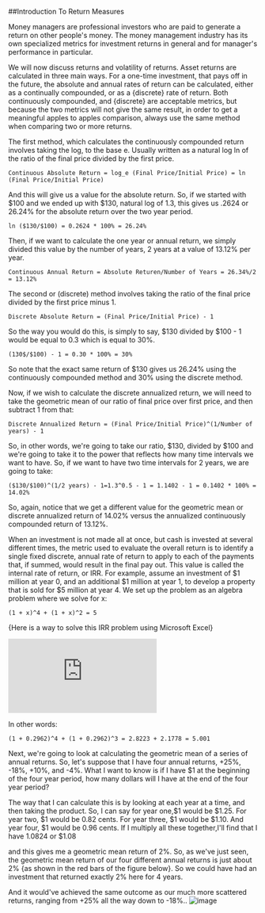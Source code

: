 ##Introduction To Return Measures

Money managers are professional investors who are paid to generate a return on other people's money. The money management industry has its own specialized metrics for investment returns in general and for manager's performance in particular.

We will now discuss returns and volatility of returns. Asset returns are calculated in three main ways. For a one-time investment, that pays off in the future, the absolute and annual rates of return can be calculated, either as a continually compounded, or as a {discrete} rate of return. Both continuously compounded, and {discrete} are acceptable metrics, but because the two metrics will not give the same result, in order to get a meaningful apples to apples comparison, always use the same method when comparing two or more returns.

The first method, which calculates the continuously compounded return involves taking the log, to the base e. Usually written as a natural log ln of the ratio of the final price divided by the first price.

```
Continuous Absolute Return = log_e (Final Price/Initial Price) = ln (Final Price/Initial Price) 
```
And this will give us a value for the absolute return. So, if we started with $100 and we ended up with $130, natural log of 1.3, this gives us .2624 or 26.24% for the absolute return over the two year period.
```
ln ($130/$100) = 0.2624 * 100% = 26.24%
```
Then, if we want to calculate the one year or annual return, we simply divided this value by the number of years, 2 years at a value of 13.12% per year.
```
Continuous Annual Return = Absolute Returen/Number of Years = 26.34%/2 = 13.12%
```
The second or (discrete) method involves taking the ratio of the final price divided by the first price minus 1.
```
Discrete Absolute Return = (Final Price/Initial Price) - 1
```
So the way you would do this, is simply to say, $130 divided by $100 - 1 would be equal to 0.3 which is equal to 30%.
```
(130$/$100) - 1 = 0.30 * 100% = 30%
```
So note that the exact same return of $130 gives us 26.24% using the continuously compounded method and 30% using the discrete method.

Now, if we wish to calculate the discrete annualized return, we will need to take the geometric mean of our ratio of final price over first price, and then subtract 1 from that:
```
Discrete Annualized Return = (Final Price/Initial Price)^(1/Number of years) - 1
```
So, in other words, we're going to take our ratio, $130, divided by $100 and we're going to take it to the power that reflects how many time intervals we want to have. So, if we want to have two time intervals for 2 years, we are going to take:
```
($130/$100)^(1/2 years) - 1=1.3^0.5 - 1 = 1.1402 - 1 = 0.1402 * 100% = 14.02%
```
So, again, notice that we get a different value for the geometric mean or discrete annualized return of 14.02% versus the annualized continuously compounded return of 13.12%.

When an investment is not made all at once, but cash is invested at several different times, the metric used to evaluate the overall return is to identify a single fixed discrete, annual rate of return to apply to each of the payments that, if summed, would result in the final pay out. This value is called the internal rate of return, or IRR. For example, assume an investment of $1 million at year 0, and an additional $1 million at year 1, to develop a property that is sold for $5 million at year 4. We set up the problem as an algebra problem where we solve for x:
```
(1 + x)^4 + (1 + x)^2 = 5
```
{Here is a way to solve this IRR problem using Microsoft Excel}

![](https://latex.codecogs.com/gif.latex?%5Cinline%20%5Cdpi%7B300%7D%20%5Cfn_cm%20%5Ctiny%20%5Ctext%7BDiscrete%20Absolute%20Return%7D%20%3D%20%5Cfrac%7B%5Ctext%7BFinal%20Price%7D%7D%7B%5Ctext%7BInitial%20Price%7D%7D%20-%201)

In other words:
```
(1 + 0.2962)^4 + (1 + 0.2962)^3 = 2.8223 + 2.1778 = 5.001 
```
Next, we're going to look at calculating the geometric mean of a series of annual returns. So, let's suppose that I have four annual returns, +25%, -18%, +10%, and -4%. What I want to know is if I have $1 at the beginning of the four year period, how many dollars will I have at the end of the four year period?

The way that I can calculate this is by looking at each year at a time, and then taking the product. So, I can say for year one,$1 would be $1.25. For year two, $1 would be 0.82 cents. For year three, $1 would be $1.10. And year four, $1 would be 0.96 cents. If I multiply all these together,I'll find that I have 1.0824 or $1.08


and this gives me a geometric mean return of 2%. So, as we've just seen, the geometric mean return of our four different annual returns is just about 2% {as shown in the red bars of the figure below}. So we could have had an investment that returned exactly 2% here for 4 years.


And it would've achieved the same outcome as our much more scattered returns, ranging from +25% all the way down to -18%..
![image](https://d3c33hcgiwev3.cloudfront.net/imageAssetProxy.v1/xSvVOGfUEeWAwg6u9PPi2Q_53ae2a20a4e02e9fb1fac3f710454c61_Return7.jpg?expiry=1449792000000&hmac=4zGmYU5oaS4e7ZZChGY6ORfwPnSbf4W5U901ZXnLtiE)
